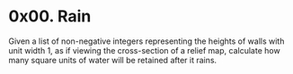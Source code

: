 # 0x00. Rain

Given a list of non-negative integers representing the heights of walls with unit width 1, as if viewing the cross-section of a relief map, calculate how many square units of water will be retained after it rains.
